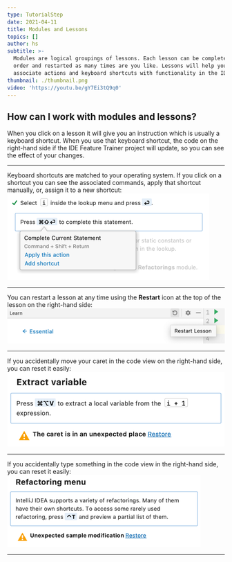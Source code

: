 ```yaml
---
type: TutorialStep
date: 2021-04-11
title: Modules and Lessons
topics: []
author: hs
subtitle: >-
  Modules are logical groupings of lessons. Each lesson can be completed in any
  order and restarted as many times are you like. Lessons will help you to
  associate actions and keyboard shortcuts with functionality in the IDE.
thumbnail: ./thumbnail.png
video: 'https://youtu.be/gY7Ei3tQ9q0'
---
```


## How can I work with modules and lessons?
When you click on a lesson it will give you an instruction which is usually a keyboard shortcut. When you use that keyboard shortcut, the code on the right-hand side if the IDE Feature Trainer project will update, so you can see the effect of your changes.
***
Keyboard shortcuts are matched to your operating system. If you click on a shortcut you can see the associated commands, apply that shortcut manually, or, assign it to a new shortcut:
![keyboard-shortcuts.png](keyboard-shortcuts.png)

***
You can restart a lesson at any time using the **Restart** icon at the top of the lesson on the right-hand side:
![restart-icon.png](restart-icon.png)

***
If you accidentally move your caret in the code view on the right-hand side, you can reset it easily:
![caret-unexpected-place.png](caret-unexpected-place.png)
***
If you accidentally type something in the code view in the right-hand side, you can reset it easily:
![unexpected-extra-input.png](unexpected-extra-input.png)
***
